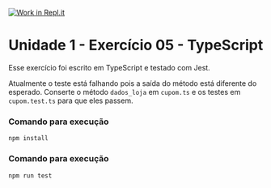 [![Work in Repl.it](https://classroom.github.com/assets/work-in-replit-14baed9a392b3a25080506f3b7b6d57f295ec2978f6f33ec97e36a161684cbe9.svg)](https://classroom.github.com/online_ide?assignment_repo_id=3194683&assignment_repo_type=AssignmentRepo)
# Unidade 1 - Exercício 05 - TypeScript
Esse exercício foi escrito em TypeScript e testado com Jest.

Atualmente o teste está falhando pois a saída do método está diferente do esperado.
Conserte o método `dados_loja` em `cupom.ts` e os testes em `cupom.test.ts` para que eles passem.

### Comando para execução
`npm install`

### Comando para execução
`npm run test`
